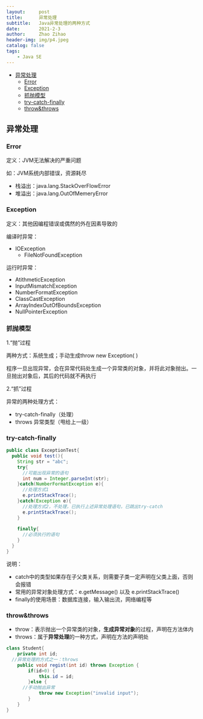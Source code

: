 ```yaml
---
layout:     post
title:      异常处理
subtitle:   Java异常处理的两种方式
date:       2021-2-3
author:     Zhao Zihao
header-img: img/p4.jpeg
catalog: false
tags:
    - Java SE
---
```


- [异常处理](#异常处理)
  - [Error](#error)
  - [Exception](#exception)
  - [抓抛模型](#抓抛模型)
  - [try-catch-finally](#try-catch-finally)
  - [throw&throws](#throwthrows)



## 异常处理

### Error

定义：JVM无法解决的严重问题

如：JVM系统内部错误，资源耗尽

* 栈溢出：java.lang.StackOverFlowError
* 堆溢出：java.lang.OutOfMemeryError



### Exception

定义：其他因编程错误或偶然的外在因素导致的

编译时异常：

* IOException
  * FileNotFoundException

运行时异常：

* AtithmeticException
* InputMismatchException
* NumberFormatException
* ClassCastException
* ArrayIndexOutOfBoundsException
* NullPointerException



### 抓抛模型

1.“抛”过程

两种方式：系统生成；手动生成throw new Exception( )

程序一旦出现异常，会在异常代码处生成一个异常类的对象，并将此对象抛出。一旦抛出对象后，其后的代码就不再执行

2.“抓”过程

异常的两种处理方式：

* try-catch-finally（处理）
* throws 异常类型（甩给上一级）



### try-catch-finally

```java
public class ExceptionTest{
  public void test(){
    String str = "abc";
    try{
      //可能出现异常的语句
      int num = Integer.parseInt(str);
    }catch(NumberFormatException e){
      //处理方式1
      e.printStackTrace();
    }catch(Exception e){
      //处理方式2，不处理，已执行上述异常处理语句，已跳出try-catch
      e.printStackTrace();
    }
    
    finally{
      //必须执行的语句
    }
  }
}
```

说明：

* catch中的类型如果存在子父类关系，则需要子类一定声明在父类上面，否则会报错
* 常用的异常对象处理方式：e.getMessage() 以及 e.printStackTrace()
* finally的使用场景：数据库连接，输入输出流，网络编程等



### throw&throws

* throw：表示抛出一个异常类的对象，**生成异常对象**的过程，声明在方法体内
* throws：属于**异常处理**的一种方式，声明在方法的声明处

```java
class Student{
	private int id;
  //异常处理的方式之一：throws
	public void regist(int id) throws Exception {
		if(id>0) {
			this.id = id;
		}else {
      //手动抛出异常
			throw new Exception("invalid input");
		}
	}
}
```

